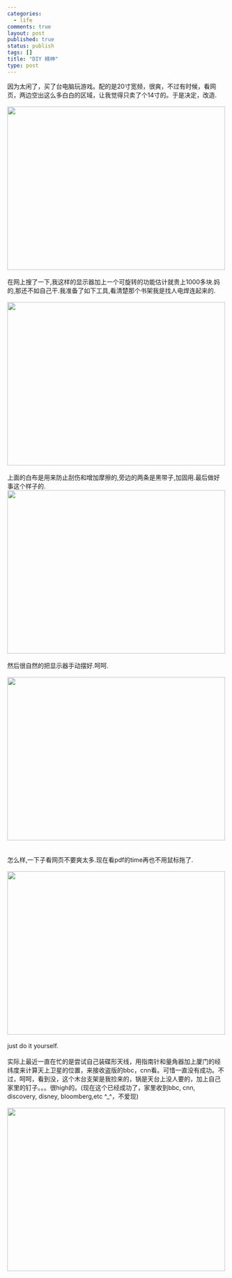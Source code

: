 ```yaml
--- 
categories: 
  - life
comments: true
layout: post
published: true
status: publish
tags: []
title: "DIY 精神"
type: post
---
```

<div id="msgcns!3725CC0EE38B1F6!1334" class="bvMsg">因为太闲了，买了台电脑玩游戏。配的是<span lang="EN-US">20</span>寸宽频，很爽，不过有时候，看网页，两边空出这么多白白的区域，让我觉得只卖了个<span lang="EN-US">14</span>寸的。于是决定，改造.<br><br><div style="width:502px;">
<img src="http://static.flickr.com/106/270261177_0589b43fe6.jpg?v=0" alt="" height="375" width="500"><br><br>在网上搜了一下,我这样的显示器加上一个可旋转的功能估计就贵上1000多块.妈的,那还不如自己干.我准备了如下工具,看清楚那个书架我是找人电焊连起来的.<br><br><div style="width:502px;">
<img src="http://static.flickr.com/99/270267560_34f5f1e984.jpg?v=0" alt="" height="375" width="500"><br><br>上面的白布是用来防止刮伤和增加摩擦的,旁边的两条是黑带子,加固用.最后做好事这个样子的.<br><div style="width:502px;">
<img src="http://static.flickr.com/107/270120875_47a8d70153.jpg?v=0" alt="" height="375" width="500"><br><br>然后很自然的把显示器手动摆好.呵呵.<br><br><div style="width:502px;">
<img src="http://static.flickr.com/96/270224359_b27536affc.jpg?v=0" alt="" height="375" width="500"><br><br><br>怎么样,一下子看网页不要爽太多.现在看pdf的time再也不用鼠标拖了.<br><br><div style="width:502px;">
<img src="http://static.flickr.com/117/270249155_f0a6f4c583.jpg?v=0" alt="" height="375" width="500"><br><br>just do it yourself.<br><br>实际上最近一直在忙的是尝试自己装碟形天线，用指南针和量角器加上厦门的经纬度来计算天上卫星的位置，来接收盗版的bbc，cnn看。可惜一直没有成功。不过，呵呵，看到没，这个木台支架是我捡来的，锅是天台上没人要的，加上自己家里的钉子。。。很high的。(现在这个已经成功了，家里收到bbc, cnn, discovery, disney, bloomberg,etc ^_^，不爱现)<br><br><div style="width:502px;"><img src="http://static.flickr.com/107/270231208_53f1de06e7.jpg?v=0" alt="" height="375" width="500"></div>
<br><br><br>
</div>
<br>
</div>
<br><br>
</div>
<br><br><br>
</div>
<br><br><br>
</div>
<br><br><br><br>

 

 

<span lang="EN-US"> </span>
</div>
